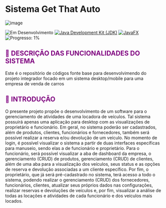 # Sistema Get That Auto
![image](https://github.com/canoafurada2021/projeto-integrador/assets/84353670/a5a2e867-2ec6-46bc-b96e-57575bcb2bb6)

![Em Desenvolvimento](https://img.shields.io/badge/Status-Em%20Desenvolvimento-blue) [![Java Development Kit (JDK)](https://img.shields.io/badge/License-JDK-blue)](https://www.oracle.com/java/technologies/javase-jdk11-downloads.html) [![JavaFX](https://img.shields.io/badge/JavaFX-blue)](https://openjfx.io/) ![Progresso: 1%](https://img.shields.io/badge/Progresso-1%25-blue)

## <span style="color:purple">:memo: DESCRIÇÃO DAS FUNCIONALIDADES DO SISTEMA</span>



Este é o repositório de códigos fonte base para desenvolvimendo do projeto integrador focado em um sistema desktop/mobile para uma empresa de venda de carros


## <span style="color:purple">:memo: INTRODUÇÃO</span>

O presente projeto propõe o desenvolvimento de um software para o gerenciamento de atividades de uma locadora de veículos. Tal sistema possuirá apenas uma aplicação para desktop com as visualizações de proprietário e funcionário. Em geral, no sistema poderão ser cadastrados, além de produtos, clientes, funcionários e fornecedores, também será possível realizar a reserva e/ou devolução de um veículo. No momento de login, é possível visualizar o sistema a partir de duas interfaces específicas para manuseio, sendo elas a de funcionário e proprietário. Para o funcionário, será possível visualizar a aba de dashboard da empresa, o gerenciamento (CRUD) de produtos, gerenciamento (CRUD) de clientes, além de uma aba para a visualização dos veículos, seus status e as opções de reserva e devolução associadas a um cliente específico. Por fim, o proprietário, que já será pré-cadastrado no sistema, terá acesso a todo o sistema, podendo realizar o gerenciamento (CRUD) dos fornecedores, funcionários, clientes, atualizar seus próprios dados nas configurações, realizar reservas e devoluções de veículos e, por fim, visualizar a análise de todas as locações e atividades de cada funcionário e dos veículos mais locados.

